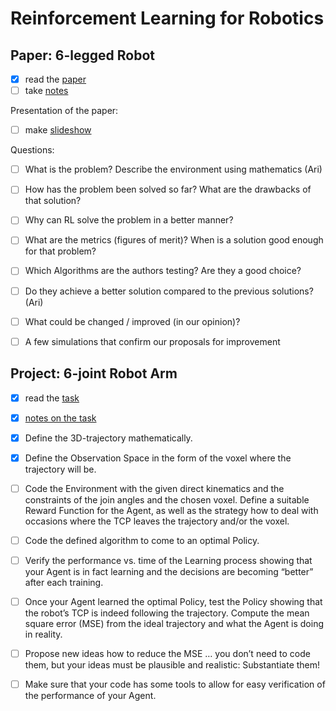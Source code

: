 # Reinforcement Learning for Robotics


## Paper: 6-legged Robot

- [x] read the [paper](https://github.com/7AtAri/Robot_ReinforcementLearning/blob/main/2023WiSe_2PZR_RL_05.pdf)
- [ ] take [notes](https://docs.google.com/document/d/1rnW2lWlUQMY4ahw68WoXD42BBrlzWxlGkcxe9iR7dCI/edit)
      
Presentation of the paper:

- [ ] make [slideshow](https://docs.google.com/presentation/d/1c81UuuYcv-xGZ58Bya9-mc7IEekxRP4rj4RAE2KFHCg/edit#slide=id.p)

Questions:

- [ ] What is the problem? Describe the environment using mathematics (Ari)
- [ ] How has the problem been solved so far? What are the drawbacks of that solution?
- [ ] Why can RL solve the problem in a better manner?
- [ ] What are the metrics (figures of merit)? When is a solution good enough for that problem?
- [ ] Which Algorithms are the authors testing? Are they a good choice? 
- [ ] Do they achieve a better solution compared to the previous solutions? (Ari)
- [ ] What could be changed / improved (in our opinion)?
- [ ] A few simulations that confirm our proposals for improvement


## Project: 6-joint Robot Arm

- [x] read the [task](https://github.com/7AtAri/Robot_ReinforcementLearning/blob/main/2023%20WiSe_2PZR_Coding_Task_05.pdf)
- [x] [notes on the task](https://docs.google.com/document/d/1-oN-ch47fVDCPkOF1WOgRCZygJi9Pc00SBXlcemRMhU/edit?usp=sharing) 

- [x]	Define the 3D-trajectory mathematically.
- [x]	Define the Observation Space in the form of the voxel where the trajectory will be.
- [ ] Code the Environment with the given direct kinematics and the constraints of the join angles and the chosen voxel.
      Define a suitable Reward Function for the Agent,
      as well as the strategy how to deal with occasions where the TCP leaves the trajectory and/or the voxel.
- [ ]	Code the defined algorithm to come to an optimal Policy.
- [ ]	Verify the performance vs. time of the Learning process showing that your Agent is in fact learning
      and the decisions are becoming “better” after each training.
- [ ] Once your Agent learned the optimal Policy, test the Policy
      showing that the robot’s TCP is indeed following the trajectory.
      Compute the mean square error (MSE) from the ideal trajectory and what the Agent is doing in reality.
- [ ]	Propose new ideas how to reduce the MSE …
      you don’t need to code them, but your ideas must be plausible and realistic: Substantiate them! 
- [ ]	Make sure that your code has some tools to allow for easy verification of the performance of your Agent.
